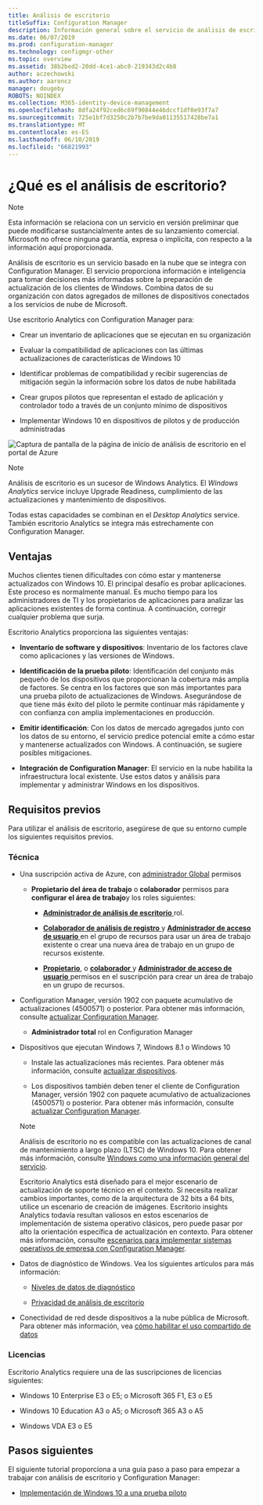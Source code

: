 ```yaml
---
title: Análisis de escritorio
titleSuffix: Configuration Manager
description: Información general sobre el servicio de análisis de escritorio integrado con Configuration Manager.
ms.date: 06/07/2019
ms.prod: configuration-manager
ms.technology: configmgr-other
ms.topic: overview
ms.assetid: 38b2bed2-20dd-4ce1-abc0-219343d2c4b8
author: aczechowski
ms.author: aaroncz
manager: dougeby
ROBOTS: NOINDEX
ms.collection: M365-identity-device-management
ms.openlocfilehash: 8dfa24f92ced6c69f90844e46dccf1df0e93f7a7
ms.sourcegitcommit: 725e1bf7d3250c2b7b7be9da01135517428be7a1
ms.translationtype: MT
ms.contentlocale: es-ES
ms.lasthandoff: 06/10/2019
ms.locfileid: "66821993"
---
```

# <a name="what-is-desktop-analytics"></a>¿Qué es el análisis de escritorio?

> [!Note]  
> Esta información se relaciona con un servicio en versión preliminar que puede modificarse sustancialmente antes de su lanzamiento comercial. Microsoft no ofrece ninguna garantía, expresa o implícita, con respecto a la información aquí proporcionada.  

Análisis de escritorio es un servicio basado en la nube que se integra con Configuration Manager. El servicio proporciona información e inteligencia para tomar decisiones más informadas sobre la preparación de actualización de los clientes de Windows. Combina datos de su organización con datos agregados de millones de dispositivos conectados a los servicios de nube de Microsoft.

Use escritorio Analytics con Configuration Manager para:  

- Crear un inventario de aplicaciones que se ejecutan en su organización  

- Evaluar la compatibilidad de aplicaciones con las últimas actualizaciones de características de Windows 10  

- Identificar problemas de compatibilidad y recibir sugerencias de mitigación según la información sobre los datos de nube habilitada  

- Crear grupos pilotos que representan el estado de aplicación y controlador todo a través de un conjunto mínimo de dispositivos  

- Implementar Windows 10 en dispositivos de pilotos y de producción administradas  

![Captura de pantalla de la página de inicio de análisis de escritorio en el portal de Azure](media/portal-home.png)

> [!Note]  
> Análisis de escritorio es un sucesor de Windows Analytics. El *Windows Analytics* service incluye Upgrade Readiness, cumplimiento de las actualizaciones y mantenimiento de dispositivos.
>
> Todas estas capacidades se combinan en el *Desktop Analytics* service. También escritorio Analytics se integra más estrechamente con Configuration Manager.



## <a name="benefits"></a>Ventajas

Muchos clientes tienen dificultades con cómo estar y mantenerse actualizados con Windows 10. El principal desafío es probar aplicaciones. Este proceso es normalmente manual. Es mucho tiempo para los administradores de TI y los propietarios de aplicaciones para analizar las aplicaciones existentes de forma continua. A continuación, corregir cualquier problema que surja.

Escritorio Analytics proporciona las siguientes ventajas:

- **Inventario de software y dispositivos**: Inventario de los factores clave como aplicaciones y las versiones de Windows.  

- **Identificación de la prueba piloto**: Identificación del conjunto más pequeño de los dispositivos que proporcionan la cobertura más amplia de factores. Se centra en los factores que son más importantes para una prueba piloto de actualizaciones de Windows. Asegurándose de que tiene más éxito del piloto le permite continuar más rápidamente y con confianza con amplia implementaciones en producción.  

- **Emitir identificación**: Con los datos de mercado agregados junto con los datos de su entorno, el servicio predice potencial emite a cómo estar y mantenerse actualizados con Windows. A continuación, se sugiere posibles mitigaciones.  

- **Integración de Configuration Manager**: El servicio en la nube habilita la infraestructura local existente. Use estos datos y análisis para implementar y administrar Windows en los dispositivos.  



## <a name="prerequisites"></a>Requisitos previos

Para utilizar el análisis de escritorio, asegúrese de que su entorno cumple los siguientes requisitos previos.


### <a name="technical"></a>Técnica

- Una suscripción activa de Azure, con [administrador Global](https://docs.microsoft.com/azure/active-directory/users-groups-roles/directory-assign-admin-roles#company-administrator) permisos  

    - **Propietario del área de trabajo** o **colaborador** permisos para **configurar el área de trabajo**y los roles siguientes:  

       - [**Administrador de análisis de escritorio** ](https://docs.microsoft.com/azure/active-directory/users-groups-roles/directory-assign-admin-roles) rol.

       - [**Colaborador de análisis de registro** ](https://docs.microsoft.com/azure/role-based-access-control/built-in-roles#log-analytics-contributor) y [ **Administrador de acceso de usuario** ](https://docs.microsoft.com/azure/role-based-access-control/built-in-roles#user-access-administrator) en el grupo de recursos para usar un área de trabajo existente o crear una nueva área de trabajo en un grupo de recursos existente.

        - [**Propietario**](https://docs.microsoft.com/azure/role-based-access-control/built-in-roles#owner), o [ **colaborador** ](https://docs.microsoft.com/azure/role-based-access-control/built-in-roles#contributor) y [ **Administrador de acceso de usuario** ](https://docs.microsoft.com/azure/role-based-access-control/built-in-roles#user-access-administrator) permisos en el suscripción para crear un área de trabajo en un grupo de recursos.  

- Configuration Manager, versión 1902 con paquete acumulativo de actualizaciones (4500571) o posterior. Para obtener más información, consulte [actualizar Configuration Manager](/sccm/desktop-analytics/connect-configmgr#bkmk_hotfix).  

    - **Administrador total** rol en Configuration Manager  

- Dispositivos que ejecutan Windows 7, Windows 8.1 o Windows 10  

    - Instale las actualizaciones más recientes. Para obtener más información, consulte [actualizar dispositivos](/sccm/desktop-analytics/enroll-devices#update-devices).  

    - Los dispositivos también deben tener el cliente de Configuration Manager, versión 1902 con paquete acumulativo de actualizaciones (4500571) o posterior. Para obtener más información, consulte [actualizar Configuration Manager](/sccm/desktop-analytics/connect-configmgr#bkmk_hotfix).  

    > [!Note]  
    > Análisis de escritorio no es compatible con las actualizaciones de canal de mantenimiento a largo plazo (LTSC) de Windows 10. Para obtener más información, consulte [Windows como una información general del servicio](https://docs.microsoft.com/windows/deployment/update/waas-overview#long-term-servicing-channel).
    >
    > Escritorio Analytics está diseñado para el mejor escenario de actualización de soporte técnico en el contexto. Si necesita realizar cambios importantes, como de la arquitectura de 32 bits a 64 bits, utilice un escenario de creación de imágenes. Escritorio insights Analytics todavía resultan valiosos en estos escenarios de implementación de sistema operativo clásicos, pero puede pasar por alto la orientación específica de actualización en contexto. Para obtener más información, consulte [escenarios para implementar sistemas operativos de empresa con Configuration Manager](/sccm/osd/deploy-use/scenarios-to-deploy-enterprise-operating-systems).

- Datos de diagnóstico de Windows. Vea los siguientes artículos para más información:  

    - [Niveles de datos de diagnóstico](/sccm/desktop-analytics/enable-data-sharing#diagnostic-data-levels)  

    - [Privacidad de análisis de escritorio](/sccm/desktop-analytics/privacy)  

- Conectividad de red desde dispositivos a la nube pública de Microsoft. Para obtener más información, vea [cómo habilitar el uso compartido de datos](/sccm/desktop-analytics/enable-data-sharing)  


### <a name="licensing"></a>Licencias

Escritorio Analytics requiere una de las suscripciones de licencias siguientes:

- Windows 10 Enterprise E3 o E5; o Microsoft 365 F1, E3 o E5  

- Windows 10 Education A3 o A5; o Microsoft 365 A3 o A5  

- Windows VDA E3 o E5  




## <a name="next-steps"></a>Pasos siguientes

El siguiente tutorial proporciona a una guía paso a paso para empezar a trabajar con análisis de escritorio y Configuration Manager:  

- [Implementación de Windows 10 a una prueba piloto](/sccm/desktop-analytics/tutorial-windows10)  
